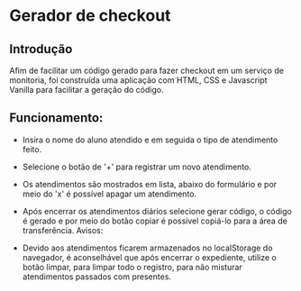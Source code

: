 # Gerador de checkout

## Introdução

Afim de facilitar um código gerado para fazer checkout em um serviço de monitoria, foi construída uma aplicação com HTML, CSS e Javascript Vanilla para facilitar a geração do código.

## Funcionamento:

- Insira o nome do aluno atendido e em seguida o tipo de atendimento feito.
- Selecione o botão de '+' para registrar um novo atendimento.
- Os atendimentos são mostrados em lista, abaixo do formulário e por meio do 'x' é possível apagar um atendimento.
- Após encerrar os atendimentos diários selecione gerar código, o código é gerado e por meio do botão copiar é possível copiá-lo para a área de transferência.
Avisos:

- Devido aos atendimentos ficarem armazenados no localStorage do navegador, é aconselhável que após encerrar o expediente, utilize o botão limpar, para limpar todo o registro, para não misturar atendimentos passados com presentes.
